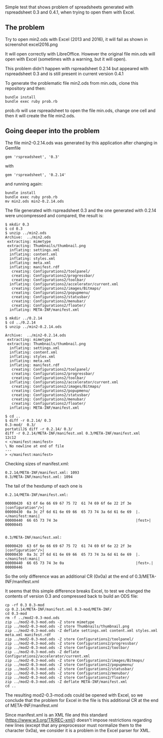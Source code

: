 Simple test that shows problem of spreadsheets generated with 
rspreadsheet 0.3 and 0.4.1, when trying to open them with Excel.


## The problem

Try to open min2.ods with Excel (2013 and 2016), it will fail as shown in 
screenshot excel2016.png 

It will open correctly with LibreOffice.  However the original file min.ods 
will open with Excel (sometimes with a warning, but it will open).

This problem didn't happen with rspreadsheet 0.2.14 but appeared with
rspreadsheet 0.3 and is still present in current version 0.4.1

To generate the problematic file min2.ods from min.ods, clone this
repository and then:

```
bundle install
bundle exec ruby prob.rb
```

prob.rb will use rspreadsheet to open the file min.ods, change one cell 
and then it will create the file min2.ods.

## Going deeper into the problem

The file min2-0.2.14.ods was generated by this application after changing
in Gemfile

```
gem 'rspreadsheet', '0.3'
```

with

```
gem 'rspreadsheet', '0.2.14'
```

and running again:

```
bundle install
bundle exec ruby prob.rb
mv min2.ods min2-0.2.14.ods
```

The file generated with rspreadsheet 0.3 and the one generated with 0.2.14 were uncompressed and compared, the result is:

```
$ mkdir 0.3
$ cd 0.3
$ unzip ../min2.ods
Archive:  ../min2.ods
 extracting: mimetype
 extracting: Thumbnails/thumbnail.png
  inflating: settings.xml
  inflating: content.xml
  inflating: styles.xml
  inflating: meta.xml
  inflating: manifest.rdf
   creating: Configurations2/toolpanel/
   creating: Configurations2/progressbar/
   creating: Configurations2/toolbar/
  inflating: Configurations2/accelerator/current.xml
   creating: Configurations2/images/Bitmaps/
   creating: Configurations2/popupmenu/
   creating: Configurations2/statusbar/
   creating: Configurations2/menubar/
   creating: Configurations2/floater/
  inflating: META-INF/manifest.xml

$ mkdir ../0.2.14
$ cd ../0.2.14
$ unzip ../min2-0.2.14.ods

Archive:  ../min2-0.2.14.ods
 extracting: mimetype
 extracting: Thumbnails/thumbnail.png
  inflating: settings.xml
  inflating: content.xml
  inflating: styles.xml
  inflating: meta.xml
  inflating: manifest.rdf
   creating: Configurations2/toolpanel/
   creating: Configurations2/progressbar/
   creating: Configurations2/toolbar/
  inflating: Configurations2/accelerator/current.xml
   creating: Configurations2/images/Bitmaps/
   creating: Configurations2/popupmenu/
   creating: Configurations2/statusbar/
   creating: Configurations2/menubar/
   creating: Configurations2/floater/
  inflating: META-INF/manifest.xml

$ cd ..
$ diff -r 0.2.14/ 0.3
0.3-mod/  0.3/
portatilJ$ diff -r 0.2.14/ 0.3/
diff -r 0.2.14/META-INF/manifest.xml 0.3/META-INF/manifest.xml
12c12
< </manifest:manifest>
\ No newline at end of file
---
> </manifest:manifest>

```

Checking sizes of manifest.xml:

```
0.2.14/META-INF/manifest.xml: 1093
0.3/META-INF/manifest.xml: 1094

```
The tail of the hexdump of each one is

```
0.2.14/META-INF/manifest.xml: 

00000420  63 6f 6e 66 69 67 75 72  61 74 69 6f 6e 22 2f 3e  |configuration"/>|
00000430  0a 3c 2f 6d 61 6e 69 66  65 73 74 3a 6d 61 6e 69  |.</manifest:mani|
00000440  66 65 73 74 3e                                    |fest>|
00000445


0.3/META-INF/manifest.xml: 

00000420  63 6f 6e 66 69 67 75 72  61 74 69 6f 6e 22 2f 3e  |configuration"/>|
00000430  0a 3c 2f 6d 61 6e 69 66  65 73 74 3a 6d 61 6e 69  |.</manifest:mani|
00000440  66 65 73 74 3e 0a                                 |fest>.|
00000446
```

So the only difference was an additional CR (0x0a) at the end of 0.3/META-INF/manifest.xml 

It seems that this simple difference breaks Excel, to test we changed the contents of version 0.3 
and compressed back to build an ODS file:

```
cp -rf 0.3 0.3-mod
cp 0.2.14/META-INF/manifest.xml 0.3-mod/META-INF/
cd 0.3-mod
rm -f ../mod2-0.3-mod.ods
zip ../mod2-0.3-mod.ods -Z store mimetype
zip ../mod2-0.3-mod.ods -Z store Thumbnails/thumbnail.png
zip ../mod2-0.3-mod.ods -Z deflate settings.xml content.xml styles.xml meta.xml manifest.rdf
zip ../mod2-0.3-mod.ods -Z store Configurations2/toolpanel/
zip ../mod2-0.3-mod.ods -Z store Configurations2/progressbar/
zip ../mod2-0.3-mod.ods -Z store Configurations2/toolbar/
zip ../mod2-0.3-mod.ods -Z deflate Configurations2/accelerator/current.xml
zip ../mod2-0.3-mod.ods -Z store Configurations2/images/Bitmaps/
zip ../mod2-0.3-mod.ods -Z store Configurations2/popupmenu/
zip ../mod2-0.3-mod.ods -Z store Configurations2/statusbar/
zip ../mod2-0.3-mod.ods -Z store Configurations2/menubar/
zip ../mod2-0.3-mod.ods -Z store Configurations2/floater/
zip ../mod2-0.3-mod.ods -Z deflate META-INF/manifest.xml
cd ..
```

The resulting mod2-0.3-mod.ods could be opened with Excel, so we conclude that the problem for Excel in the file is this additional CR at the end of 
META-INF/manifest.xml

Since manifest.xml is an XML file and this standard (https://www.w3.org/TR/REC-xml/) doesn't impose restrictions regarding new lines (except that
any preprocessor must normalize them to the character 0x0a), we consider it is a problem in the Excel parser for XML. 






